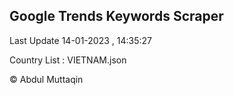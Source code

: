 

## Google Trends Keywords Scraper 
 
Last Update 14-01-2023 , 14:35:27

Country List :
VIETNAM.json



© Abdul Muttaqin 
